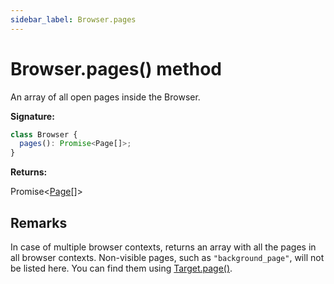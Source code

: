 ```yaml
---
sidebar_label: Browser.pages
---
```


# Browser.pages() method

An array of all open pages inside the Browser.

**Signature:**

```typescript
class Browser {
  pages(): Promise<Page[]>;
}
```

**Returns:**

Promise&lt;[Page](./puppeteer.page.md)\[\]&gt;

## Remarks

In case of multiple browser contexts, returns an array with all the pages in all
browser contexts. Non-visible pages, such as `"background_page"`, will not be
listed here. You can find them using
[Target.page()](./puppeteer.target.page.md).
